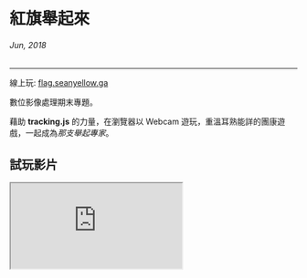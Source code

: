 # 紅旗舉起來
###### Jun, 2018
---
線上玩: [flag.seanyellow.ga](https://flag.seanyellow.ga)  

數位影像處理期末專題。

藉助 **tracking.js** 的力量，在瀏覽器以 Webcam 遊玩，重溫耳熟能詳的團康遊戲，一起成為*那支舉起專家*。

## 試玩影片
<div class="embed-responsive embed-responsive-16by9">
  <iframe class="embed-responsive-item" src="https://www.youtube.com/embed/du_2fcqPENo" allowfullscreen></iframe>
</div>
